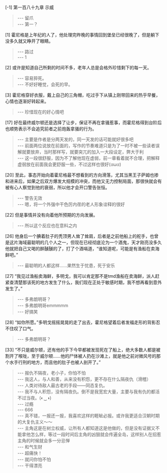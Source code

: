 
[-1] 第一百八十九章 示威
>--- 留爪<br>
>--- 第一？<br>

[1] 霍尼格是上年纪的人了，他处理完昨晚的事情回到堡垒已经很晚了，但是躺下没多久就又睁开了眼睛。
>--- 路过<br>
>--- 1<br>

[2] 或许是知道自己所剩的时间不多，老年人总是会格外珍惜剩下的每一天。
>--- 容易猝死。<br>
>--- 不好好睡觉，会死的早。<br>

[3] 霍尼格穿好衣服，戴上自己的三角帽，吃过手下从镇上刚带回来的热乎早餐，心情也逐渐好转起来。
>--- 珍惜现在的好心情吧<br>

[17] 好在最终威尔顿还是选择了让步，保证不再在拿骚惹事，而霍尼格得到台阶后也顺势表示不会追究前者之前炮轰拿骚的行为。
>--- 主要是作者是分两天发的，同一天发的话可能就好很多吧<br>
>--- 前面两位说放在前面的，写作的节奏难道只是为了一时不被一些读者误解就要放弃，当时那样写，就要突兀的加入一大段设定，弊大于利<br>
>--- 这一段很舒服，因为不了解他现在虚弱，前一章看着就不合理，把解释虚弱放在前面我会更舒服一些，不过这样也很好(ಡωಡ)<br>

[20] 至此，事态开始向着霍尼格最不想看到的方向滑落，尤其当黑王子萨姆也掺和进来后，如果之后双方爆发大规模的冲突，而他又无力控制局面，那很快就会有被有心人察觉到他的衰弱，所以他才会开口警告张恒。
>--- 警告无效<br>
>--- 嗯，将一个外强中干色厉内荏的老人形象诠释的很好<br>

[22] 但是事情并没有向着他所预期的方向发展。
>--- 所以这个反应也在意料之内<br>

[26] 他身后一个腆着肚子的秃顶男人耸了耸肩，后者是之前他船上的舵手，也曾是这片海域最聪明的几个人之一，但现在已经彻底沦为一个酒鬼，天才刚亮没多久他就把自己又喝的醉醺醺的了，打了个酒嗝道，“谁知道呢，可能是有渔船在卖海鲜吧。”
>--- 最聪明的人都这样……果然生于忧患，死于安乐<br>

[27] “我见过渔船卖海鲜，多明戈，我可以肯定那不是tmd渔船在卖海鲜，派人赶紧查清楚那该死的地方发生了什么，我们现在正处于敏感时期，我不想再看到意外发生了。”
>--- 多弗朗明哥？<br>
>--- 多弗朗明哥emmmmm<br>
>--- 好搞笑<br>

[28] “如你所愿。”多明戈摇摇晃晃的走了出去，霍尼格望着后者发福走形的背影忍不住叹了口气。
>--- 多弗朗明哥？<br>

[33] “不只是威尔顿，还有他的手下今早都被发现死在了船上，绝大多数人都是被割开了喉咙，至于威尔顿……他的尸体被人扔在沙滩上，就是他之前对微风号的那个水手行刑的地方，而且他的肚子也被人剖开了。”
>--- 报仇不隔夜，老小子，你怕不怕<br>
>--- 我这人，与人和善，从来没有积怨，更不存在什么隔夜仇（滑稽）<br>
>--- 人类对待敌人最古老的手段——同态复仇。<br>
>--- 我不与人积怨，没有隔夜仇。倒不是我宽宏大量，主要与我有仇的都活不过当夜。(◐‿◑)<br>
>--- 过瘾<br>
>--- 666<br>
>--- 真不错，一报还一报，我喜欢这样的睚眦必报。或许我更适合汉朝时期的大复仇主义～～<br>
>--- 主角这是在树立权威，让所有人都知道这是他做的，但是没有证据又不能拿他怎么样，等过一段时间后主角的凶狠就会传遍全岛，这样别人在招惹主角的时候就会多一分忌惮<br>
>--- 和气生财<br>
>--- 超痛快！<br>
>--- 就问你怕不怕<br>
>--- 干得漂亮<br>
